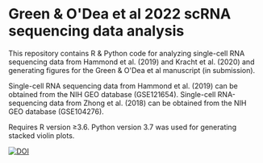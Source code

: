 # Green & O'Dea et al 2022 scRNA sequencing data analysis
This repository contains R &amp; Python code for analyzing single-cell RNA sequencing data from Hammond et al. (2019) and Kracht et al. (2020) and generating figures for the Green &amp; O'Dea et al manuscript (in submission). 

Single-cell RNA sequencing data from Hammond et al. (2019) can be obtained from the NIH GEO database (GSE121654). Single-cell RNA-sequencing data from Zhong et al. (2018) can be obtained from the NIH GEO database (GSE104276). 

Requires R version ≥3.6. Python version 3.7 was used for generating stacked violin plots. 

[![DOI](https://zenodo.org/badge/353620202.svg)](https://zenodo.org/badge/latestdoi/353620202)
